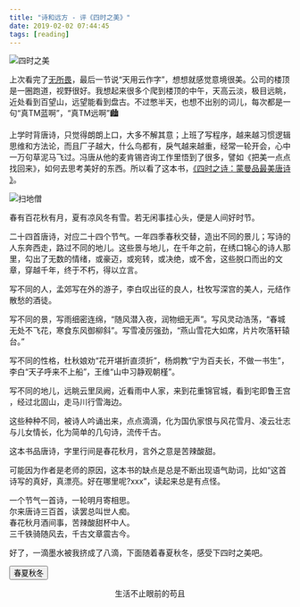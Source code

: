 ```yaml
---
title: "诗和远方 - 评《四时之美》"
date: 2019-02-02 07:44:45
tags: [reading]
---
```


![四时之美](https://img3.doubanio.com/lpic/s29715045.jpg)

上次看完了[无所畏](https://izualzhy.cn/wsw-reading)，最后一节说“天用云作字”，想想就感觉意境很美。公司的楼顶是一圈跑道，视野很好。我想起来很多个爬到楼顶的中午，天高云淡，极目远眺，近处看到百望山，远望能看到盘古。不过憋半天，也想不出别的词儿，每次都是一句“真TM蓝啊”，“真TM远啊”🏙

上学时背唐诗，只觉得朗朗上口，大多不解其意；上班了写程序，越来越习惯逻辑思维和方法论，而且厂子越大，什么鸟都有，戾气越来越重，经常一轮开会，心中一万句草泥马飞过。冯唐从他的麦肯锡咨询工作里悟到了很多，譬如《把美一点点找回来》，如何去思考美好的东西。所以看了这本书，[《四时之诗：蒙曼品最美唐诗
》](https://book.douban.com/subject/30160617/)。

![扫地僧](https://gss2.bdstatic.com/-fo3dSag_xI4khGkpoWK1HF6hhy/baike/c0%3Dbaike80%2C5%2C5%2C80%2C26/sign=c091e7cd022442a7ba03f5f7b02ac62e/6159252dd42a28346a5beb4556b5c9ea14cebffb.jpg)

春有百花秋有月，夏有凉风冬有雪。若无闲事挂心头，便是人间好时节。

二十四首唐诗，对应二十四个节气。一年四季春秋交替，造出不同的景儿；写诗的人东奔西走，路过不同的地儿。这些景与地儿，在千年之前，在绣口锦心的诗人那里，勾出了无数的情绪，或豪迈，或宛转，或决绝，或不舍，这些脱口而出的文章，穿越千年，终于不朽，得以立言。

写不同的人，孟郊写在外的游子，李白叹出征的良人，杜牧写深宫的美人，元结作散愁的酒徒。  

写不同的景，写雨细密连绵，“随风潜入夜，润物细无声”。写风灵动浩荡，“春城无处不飞花，寒食东风御柳斜”。写雪凌厉强劲，“燕山雪花大如席，片片吹落轩辕台。”  

写不同的性格，杜秋娘劝“花开堪折直须折”，杨炯教“宁为百夫长，不做一书生”，李白“天子呼来不上船”，王维“山中习静观朝槿”。  

写不同的地儿，远眺云里凤阙，近看雨中人家，来到花重锦官城，看到宅即鲁王宫
，经过北固山，走马川行雪海边。  

这些种种不同，被诗人吟诵出来，点点滴滴，化为国仇家恨与风花雪月、凌云壮志与儿女情长，化为简单的几句诗，流传千古。  

这本书品唐诗，字里行间是春花秋月，言外之意是苦辣酸甜。

可能因为作者是老师的原因，这本书的缺点是总是不断出现语气助词，比如“这首诗写的真好，真漂亮。好在哪里呢?xxx”，读起来总是有点怪。

一个节气一首诗，一轮明月寄相思。  
尔来唐诗三百首，读罢总叫世人痴。  
春花秋月酒间事，苦辣酸甜杯中人。  
三千铁骑随风去，千古文章震古今。  

好了，一滴墨水被我挤成了八滴，下面随着春夏秋冬，感受下四时之美吧。

<style type="text/css">
.poem {
    background-image: url("assets/images/gufeng.jpg");
    font-family:KaiTi;
    text-align:center;
    width: 100%;
    height: 100%;
    background-size:100% 100%;
}
</style>

<script type="text/javascript">
var i = 0;
var poems = new Array()
poems[0] = '<b>《和晋陵陆丞早春游望》（立春）和晋陵陆丞早春游望</b><br> 杜审言<br> 独有宦游人，偏惊物候新。<br> 云霞出海曙，梅柳渡江春。<br> 淑气催黄鸟，晴光转绿苹。<br> 忽闻歌古调，归思欲沾巾。<br>'
poems[1] = '<b>正月十五夜</b><br> 苏味道<br> 火树银花合，星桥铁锁开。<br> 暗尘随马去，明月逐人来。<br> 游伎皆秾李，行歌尽落梅。<br> 金吾不禁夜，玉漏莫相催。<br>'
poems[2] = '<b>长干行</b><br> 李白<br> 妾发初覆额，折花门前剧。<br>郎骑竹马来，绕床弄青梅。<br> 同居长干里，两小无嫌猜。<br>十四为君妇，羞颜未尝开。<br> 低头向暗壁，千唤不一回。<br>十五始展眉，愿同尘与灰。<br> 常存抱柱信，岂上望夫台。<br>十六君远行，瞿塘滟滪堆。<br> 五月不可触，猿声天上哀。<br>门前迟行迹，一一生绿苔。<br> 苔深不能扫，落叶秋风早。<br>八月蝴蝶黄，双飞西园草。<br> 感此伤妾心，坐愁红颜老。<br>早晚下三巴，预将书报家。<br> 相迎不道远，直至长风沙。<br>'
poems[3] = '<b>春夜喜雨</b><br> 杜甫<br> 好雨知时节，当春乃发生。<br> 随风潜入夜，润物细无声。<br> 野径云俱黑，江船火独明。<br> 晓看红湿处，花重锦官城。<br> '
poems[4] = '<b>金缕衣</b><br> 杜秋娘<br> 劝君莫惜金缕衣，劝君惜取少年时。<br> 花开堪折直须折，莫待无花空折枝。<br>'
poems[5] = '<b>寒食</b><br> 韩翃<br> 春城无处不飞花，寒食东风御柳斜。<br> 日暮汉宫传蜡烛，轻烟散入五侯家。<br>'
poems[6] = '<b>奉和圣制从蓬莱向兴庆阁道中留春雨中春望之作应制</b><br> 王维<br> 渭水自萦秦塞曲，黄山旧绕汉宫斜。<br> 銮舆迥出千门柳，阁道回看上苑花。<br> 云里帝城双凤阙，雨中春树万人家。<br> 为乘阳气行时令，不是宸游玩物华。<br>'
poems[7] = '<b>夏日南亭怀辛大</b><br> 孟浩然<br> 山光忽西落，池月渐东上。<br> 散发乘夕凉，开轩卧闲敞。<br> 荷风送香气，竹露滴清响。<br> 欲取鸣琴弹，恨无知音赏。<br> 感此怀故人，中宵劳梦想。<br> <br>'
poems[8] = '<b>游子吟</b><br> 孟郊<br> 慈母手中线，游子身上衣。<br> 临行密密缝，意恐迟迟归。<br> 谁言寸草心，报得三春晖。<br>'
poems[9] = '<b>江上吟</b><br> 李白<br> 木兰之枻沙棠舟，玉箫金管坐两头。<br> 美酒樽中置千斛，载妓随波任去留。<br> 仙人有待乘黄鹤，海客无心随白鸥。<br> 屈平辞赋悬日月，楚王台榭空山丘。<br> 兴酣落笔摇五岳，诗成笑傲凌沧洲。<br> 功名富贵若长在，汉水亦应西北流。<br>'
poems[10] = '<b>积雨辋川庄作</b><br> 王维<br> 积雨空林烟火迟，蒸藜炊黍饷东菑。<br> 漠漠水田飞白鹭，阴阴夏木啭黄鹂。<br> 山中习静观朝槿，松下清斋折露葵。<br> 野老与人争席罢，海鸥何事更相疑。<br>'
poems[11] = '<b>山亭夏日</b><br> 高骈<br> 绿树阴浓夏日长，楼台倒影入池塘。<br> 水晶帘动微风起，满架蔷薇一院香。<br>'
poems[12] = '<b>石鱼湖上醉歌</b><br> 元结<br> 石鱼湖，似洞庭，夏水欲满君山青。<br> 山为樽，水为沼，酒徒历历坐洲岛。<br> 长风连日作大浪，不能废人运酒舫。<br> 我持长瓢坐巴丘，酌饮四坐以散愁。<br>'
poems[13] = '<b>出塞</b><br> 王昌龄<br> 秦时明月汉时关，万里长征人未还。<br> 但使龙城飞将在，不教胡马度阴山。<br>'
poems[14] = '<b>山居秋暝</b><br> 王维<br> 空山新雨后，天气晚来秋。<br> 明月松间照，清泉石上流。<br> 竹喧归浣女，莲动下渔舟。<br> 随意春芳歇，王孙自可留。<br>'
poems[15] = '<b>七夕</b><br> 杜牧<br> 银烛秋光冷画屏，轻罗小扇扑流萤。<br> 天阶夜色凉如水，坐看牵牛织女星。<br>'
poems[16] = '<b>月夜忆舍弟</b><br> 杜甫<br> 戍鼓断人行，边秋一雁声。<br> 露从今夜白，月是故乡明。<br> 有弟皆分散，无家问死生。<br> 寄书长不达，况乃未休兵。<br>'
poems[17] = '<b>经邹鲁祭孔子而叹之</b><br> 唐玄宗<br> 夫子何为者，栖栖一代中。<br> 地犹鄹氏邑，宅即鲁王宫。<br> 叹凤嗟身否，伤麟怨道穷。<br> 今看两楹奠，当与梦时同。<br>'
poems[18] = '<b>十五夜望月寄杜郎中</b><br> 王建<br> 中庭地白树栖鸦，冷露无声湿桂花。<br> 今夜月明人尽望，不知秋思落谁家。<br>'
poems[19] = '<b>秋兴</b><br> 杜甫<br> 玉露凋伤枫树林，巫山巫峡气萧森。<br> 江间波浪兼天涌，塞上风云接地阴。<br> 丛菊两开他日泪，孤舟一系故园心。<br> 寒衣处处催刀尺，白帝城高急暮砧。<br>'
poems[20] = '<b>九月九日忆山东兄弟</b><br> 王维<br> 独在异乡为异客，每逢佳节倍思亲。<br> 遥知兄弟登高处，遍插茱萸少一人。<br>'
poems[21] = '<b>塞下曲</b><br> 卢纶<br> 林暗草惊风，将军夜引弓。<br> 平明寻白羽，没在石棱中。<br>'
poems[22] = '<b>终南望余雪</b><br> 祖咏<br> 终南阴岭秀，积雪浮云端。<br> 林表明霁色，城中增暮寒。<br>'
poems[23] = '<b>北风行</b><br> 李白<br> 烛龙栖寒门，光曜犹旦开。<br> 日月照之何不及此？惟有北风号怒天上来。<br> 燕山雪花大如席，片片吹落轩辕台。<br> 幽州思妇十二月，停歌罢笑双蛾摧。<br> 倚门望行人，念君长城苦寒良可哀。<br> 别时提剑救边去，遗此虎文金鞞靫。<br> 中有一双白羽箭，蜘蛛结网生尘埃。<br> 箭空在，人今战死不复回。<br> 不忍见此物，焚之已成灰。<br> 黄河捧土尚可塞，北风雨雪恨难裁。<br>'
poems[24] = '<b>问刘十九</b><br> 白居易<br> 绿蚁新醅酒，红泥小火炉。<br> 晚来天欲雪，能饮一杯无？<br>'
poems[25] = '<b>从军行</b><br> 杨炯<br> 烽火照西京，心中自不平。<br> 牙璋辞凤阙，铁骑绕龙城。<br> 雪暗凋旗画，风多杂鼓声。<br> 宁为百夫长，胜作一书生。<br>'
poems[26] = '<b>走马川行奉送封大夫出师西征</b><br> 岑参<br> 君不见走马川行雪海边，平沙莽莽黄入天。<br> 轮台九月风夜吼，一川碎石大如斗，随风满地石乱走。<br> 匈奴草黄马正肥，金山西见烟尘飞，汉家大将西出师。<br> 将军金甲夜不脱，半夜军行戈相拨，风头如刀面如割。<br> 马毛带雪汗气蒸，五花连钱旋作冰，幕中草檄砚水凝。<br> 虏骑闻之应胆慑，料知短兵不敢接，车师西门伫献捷。<br>'
poems[27] = '<b>次北固山下</b><br> 王湾<br> 客路青山外，行舟绿水前。<br> 潮平两岸阔，风正一帆悬。<br> 海日生残夜，江春入旧年。<br> 乡书何处达？归雁洛阳边。<br>'
poems[28] = '<b>子夜吴歌·春歌</b><br> 李白<br> 秦地罗敷女，采桑绿水边。<br> 素手青条上，红妆白日鲜。<br> 蚕饥妾欲去，五马莫留连。<br>'
poems[29] = '<b>子夜吴歌·夏歌</b><br> 李白<br> 镜湖三百里，菡萏发荷花。<br> 五月西施采，人看隘若耶。<br> 回舟不待月，归去越王家。<br>'
poems[30] = '<b>子夜吴歌·秋歌</b><br> 李白<br> 长安一片月，万户捣衣声。<br> 秋风吹不尽，总是玉关情。<br> 何日平胡虏，良人罢远征。<br>'
poems[31] = '<b>子夜吴歌·冬歌</b><br> 李白<br> 明朝驿使发，一夜絮征袍。<br> 素手抽针冷，那堪把剪刀。<br> 裁缝寄远道，几日到临洮？<br>'

function changePoem() {
  i++;
  if (i >= poems.length) {
    i = 0;
  }
  document.getElementById('poem-id').innerHTML = poems[i];
}
</script>

<button type="button" style="outline: none;" onclick="changePoem();">春夏秋冬<i class="fa fa-space-shuttle"></i></button>
<div class="poem" id="poem-id">
  生活不止眼前的苟且
</div>
